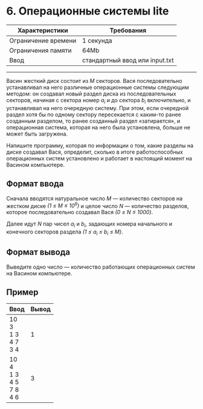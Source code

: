 # 6. Операционные системы lite

|Характеристики|Требования|
|---|---|
|Ограничение времени|1 секунда|
|Ограничения памяти|64Mb|
|Ввод|стандартный ввод или input.txt|
---
Васин жесткий диск состоит из *M* секторов. Вася последовательно устанавливал на него различные операционные системы следующим методом: он создавал новый раздел диска из последовательных секторов, начиная с сектора номер *a<sub>i</sub>* и до сектора *b<sub>i</sub>* включительно, и устанавливал на него очередную систему. При этом, если очередной раздел хотя бы по одному сектору пересекается с каким-то ранее созданным разделом, то ранее созданный раздел «затирается», и операционная система, которая на него была установлена, больше не может быть загружена.

Напишите программу, которая по информации о том, какие разделы на диске создавал Вася, определит, сколько в итоге работоспособных операционных систем установлено и работает в настоящий момент на Васином компьютере.

## Формат ввода

Сначала вводятся натуральное число *M* — количество секторов на жестком диске *(1 ≤ M ≤ 10<sup>9</sup>)* и целое число *N* — количество разделов, которое последовательно создавал Вася *(0 ≤ N ≤ 1000)*.

Далее идут *N* пар чисел *a<sub>i</sub>* и *b<sub>i</sub>*, задающих номера начального и конечного секторов раздела *(1 ≤ a<sub>i</sub> ≤ b<sub>i</sub> ≤ M)*.

## Формат вывода

Выведите одно число — количество работающих операционных систем на Васином компьютере.

## Пример

|Ввод|Вывод|
|---|---|
|10<br>3<br>1 3<br>4 7<br>3 4|1|
|10<br>4<br>1 3<br>4 5<br>7 8<br>4 6|3|
